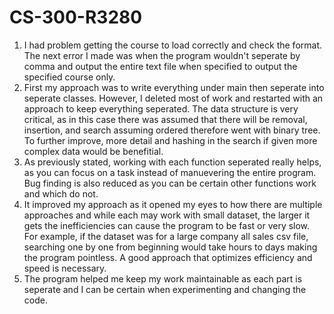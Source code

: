 # CS-300-R3280

1. I had problem getting the course to load correctly and check the format. The next error I made was when the program wouldn't seperate by comma and output the entire text file when specified to output the specified course only.
2. First my approach was to write everything under main then seperate into seperate classes. However, I deleted most of work and restarted with an approach to keep everything seperated. The data structure is very critical, as in this case there was assumed that there will be removal, insertion, and search assuming ordered therefore went with binary tree. To further improve, more detail and hashing in the search if given more complex data would be benefitial.
3. As previously stated, working with each function seperated really helps, as you can focus on a task instead of manuevering the entire program. Bug finding is also reduced as you can be certain other functions work and which do not.
4. It improved my approach as it opened my eyes to how there are multiple approaches and while each may work with small dataset, the larger it gets the inefficiencies can cause the program to be fast or very slow. For example, if the dataset was for a large company all sales csv file, searching one by one from beginning would take hours to days making the program pointless. A good approach that optimizes efficiency and speed is necessary.
5. The program helped me keep my work maintainable as each part is seperate and I can be certain when experimenting and changing the code. 
